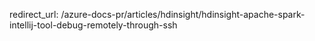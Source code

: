 redirect_url: /azure-docs-pr/articles/hdinsight/hdinsight-apache-spark-intellij-tool-debug-remotely-through-ssh